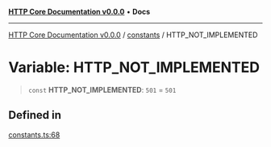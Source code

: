 [**HTTP Core Documentation v0.0.0**](../../README.md) • **Docs**

***

[HTTP Core Documentation v0.0.0](../../modules.md) / [constants](../README.md) / HTTP\_NOT\_IMPLEMENTED

# Variable: HTTP\_NOT\_IMPLEMENTED

> `const` **HTTP\_NOT\_IMPLEMENTED**: `501` = `501`

## Defined in

[constants.ts:68](https://github.com/stonemjs/http-core/blob/6c1adf9f449733e34ff7f08818342bd019b968a7/src/constants.ts#L68)
